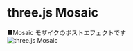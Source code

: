 # three.js Mosaic


■Mosaic 
モザイクのポストエフェクトです  
![three.js Mosaic](http://skizi.jp/github/assets/images/mosaic0.gif)